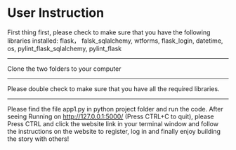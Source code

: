 # User Instruction

First thing first, please check to make sure that you have the following libraries installed:
flask， falsk_sqlalchemy, wtforms, flask_login, datetime, os, pylint_flask_sqlalchemy, pylint_flask

---

Clone the two folders to your computer

---
	
Please double check to make sure that you have all the required libraries.

---

Please find the file app1.py in python project folder and run the code.
After seeing Running on http://127.0.0.1:5000/ (Press CTRL+C to quit), please Press CTRL and click the website link in your terminal window and follow the instructions on the website to register, log in and finally enjoy building the story with others!